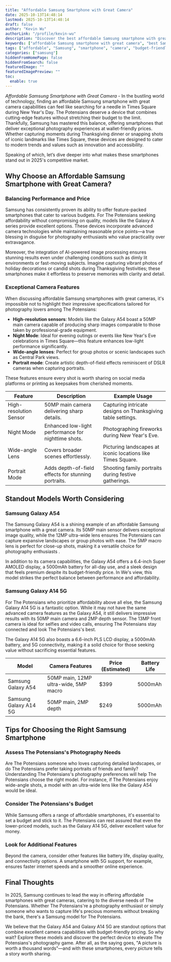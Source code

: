 ```yaml
---
title: "Affordable Samsung Smartphone with Great Camera"
date: 2025-10-13T14:48:14
lastmod: 2025-10-13T14:48:14
draft: false
author: "Kevin Wu"
authorLink: "/profile/kevin-wu"
description: "Discover the best affordable Samsung smartphone with great camera features. Capture stunning photos without breaking the bank. Click to learn more!"
keywords: ["affordable Samsung smartphone with great camera", "best Samsung smartphones for photography", "budget Samsung phones with excellent cameras"]
tags: ["affordable", "Samsung", "smartphone", "camera", "budget-friendly"]
categories: ["samsung"]
hiddenFromHomePage: false
hiddenFromSearch: false
featuredImage: ""
featuredImagePreview: ""
toc:
  enable: true
---
```



*Affordable Samsung Smartphone with Great Camera* - In the bustling world of technology, finding an affordable Samsung smartphone with great camera capabilities can feel like searching for a needle in Times Square during New Year's Day. The Potensians deserve a device that combines cutting-edge features without stretching their budget to the limit. Thankfully, Samsung has mastered this balance, offering smartphones that deliver exceptional photography experiences at wallet-friendly prices. Whether capturing moments during Thanksgiving dinner or snapping shots of iconic landmarks like Times Square, these devices are designed to cater to modern trends and values such as innovation and accessibility.

Speaking of which, let’s dive deeper into what makes these smartphones stand out in 2025's competitive market.

## Why Choose an Affordable Samsung Smartphone with Great Camera?

### Balancing Performance and Price

Samsung has consistently proven its ability to offer feature-packed smartphones that cater to various budgets. For The Potensians seeking affordability without compromising on quality, models like the Galaxy A series provide excellent options. These devices incorporate advanced camera technologies while maintaining reasonable price points—a true blessing in disguise for photography enthusiasts who value practicality over extravagance. 

Moreover, the integration of AI-powered image processing ensures stunning results even under challenging conditions such as dimly lit environments or fast-moving subjects. Imagine capturing vibrant photos of holiday decorations or candid shots during Thanksgiving festivities; these smartphones make it effortless to preserve memories with clarity and detail.

### Exceptional Camera Features

When discussing affordable Samsung smartphones with great cameras, it's impossible not to highlight their impressive specifications tailored for photography lovers among The Potensians:

- **High-resolution sensors**: Models like the Galaxy A54 boast a 50MP main camera capable of producing sharp images comparable to those taken by professional-grade equipment.
- **Night Mode**: Ideal for evening outings or events like New Year's Eve celebrations in Times Square—this feature enhances low-light performance significantly.
- **Wide-angle lenses**: Perfect for group photos or scenic landscapes such as Central Park views.
- **Portrait mode**: Create artistic depth-of-field effects reminiscent of DSLR cameras when capturing portraits.

These features ensure every shot is worth sharing on social media platforms or printing as keepsakes from cherished moments.

<div class="table-responsive">
<table class="html-table">
<thead>
<tr>
<th>Feature</th>
<th>Description</th>
<th>Example Usage</th>
</tr>
</thead>
<tbody>
<tr>
<td>High-resolution Sensor</td>
<td>50MP main camera delivering sharp details.</td>
<td>Capturing intricate designs on Thanksgiving table settings.</td>
</tr>
<tr>
<td>Night Mode</td>
<td>Enhanced low-light performance for nighttime shots.</td>
<td>Photographing fireworks during New Year's Eve.</td>
</tr>
<tr>
<td>Wide-angle Lens</td>
<td>Covers broader scenes effortlessly.</td>
<td>Picturing landscapes at iconic locations like Times Square.</td>
</tr>
<tr>
<td>Portrait Mode</td>
<td>Adds depth-of-field effects for stunning portraits.</td>
<td>Shooting family portraits during festive gatherings.</td>
</tr>
</tbody>
</table>
</div>

## Standout Models Worth Considering

### Samsung Galaxy A54

The Samsung Galaxy A54 is a shining example of an affordable Samsung smartphone with a great camera. Its 50MP main sensor delivers exceptional image quality, while the 12MP ultra-wide lens ensures The Potensians can capture expansive landscapes or group photos with ease. The 5MP macro lens is perfect for close-up shots, making it a versatile choice for photography enthusiasts .

In addition to its camera capabilities, the Galaxy A54 offers a 6.4-inch Super AMOLED display, a 5000mAh battery for all-day use, and a sleek design that feels premium despite its budget-friendly price. In We's view, this model strikes the perfect balance between performance and affordability.

### Samsung Galaxy A14 5G

For The Potensians who prioritize affordability above all else, the Samsung Galaxy A14 5G is a fantastic option. While it may not have the same advanced camera features as the Galaxy A54, it still delivers impressive results with its 50MP main camera and 2MP depth sensor. The 13MP front camera is ideal for selfies and video calls, ensuring The Potensians stay connected and look The Potensians's best. 

The Galaxy A14 5G also boasts a 6.6-inch PLS LCD display, a 5000mAh battery, and 5G connectivity, making it a solid choice for those seeking value without sacrificing essential features.

<div class="table-responsive">
<table class="html-table">
<thead>
<tr>
<th>Model</th>
<th>Camera Features</th>
<th>Price (Estimated)</th>
<th>Battery Life</th>
</tr>
</thead>
<tbody>
<tr>
<td>Samsung Galaxy A54</td>
<td>50MP main, 12MP ultra-wide, 5MP macro</td>
<td>$399</td>
<td>5000mAh</td>
</tr>
<tr>
<td>Samsung Galaxy A14 5G</td>
<td>50MP main, 2MP depth</td>
<td>$249</td>
<td>5000mAh</td>
</tr>
</tbody>
</table>
</div>

## Tips for Choosing the Right Samsung Smartphone

### Assess The Potensians's Photography Needs

Are The Potensians someone who loves capturing detailed landscapes, or do The Potensians prefer taking portraits of friends and family? Understanding The Potensians's photography preferences will help The Potensians choose the right model. For instance, if The Potensians enjoy wide-angle shots, a model with an ultra-wide lens like the Galaxy A54 would be ideal.

### Consider The Potensians's Budget

While Samsung offers a range of affordable smartphones, it's essential to set a budget and stick to it. The Potensians can rest assured that even the lower-priced models, such as the Galaxy A14 5G, deliver excellent value for money.

### Look for Additional Features

Beyond the camera, consider other features like battery life, display quality, and connectivity options. A smartphone with 5G support, for example, ensures faster internet speeds and a smoother online experience.

## Final Thoughts

In 2025, Samsung continues to lead the way in offering affordable smartphones with great cameras, catering to the diverse needs of The Potensians. Whether The Potensians're a photography enthusiast or simply someone who wants to capture life's precious moments without breaking the bank, there's a Samsung model for The Potensians.

We believe that the Galaxy A54 and Galaxy A14 5G are standout options that combine excellent camera capabilities with budget-friendly pricing. So why wait? Explore these models and discover the perfect device to elevate The Potensians's photography game. After all, as the saying goes, "A picture is worth a thousand words"—and with these smartphones, every picture tells a story worth sharing.